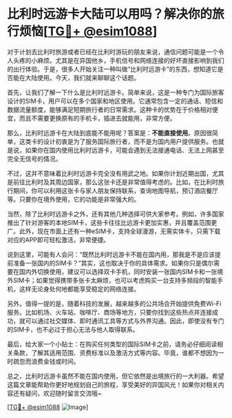 # 比利时远游卡大陆可以用吗？解决你的旅行烦恼[[TG💪+ @esim1088](https://t.me/s/esim1088)]

对于计划去比利时旅游或者已经在比利时游玩的朋友来说，通信问题可能是一个令人头疼的小麻烦。尤其是在异国他乡，手机信号和网络连接的好坏直接影响到我们的出行体验。于是，很多人开始关注一种叫做“比利时远游卡”的东西，想知道它是否能在大陆使用。今天，我们就来聊聊这个话题。

首先，让我们了解一下什么是比利时远游卡。简单来说，这是一种专门为国际旅客设计的SIM卡，用户可以在多个国家和地区使用。它通常包含一定的通话、短信和数据流量额度，能够满足短期旅行者的日常需求。这种卡的优势在于价格相对便宜，而且不需要更换原有的手机卡，插进去就能用，非常方便。

那么，比利时远游卡在大陆到底能不能用呢？答案是：**不能直接使用**。原因很简单，这类卡的设计初衷是为了服务国际旅行者，而不是为国内用户提供服务。也就是说，如果你在国内使用比利时远游卡，可能会遇到无法接通电话、无法上网甚至完全无信号的情况。

不过，这并不意味着比利时远游卡完全没有用武之地。如果你计划近期出国，尤其是前往比利时及其周边国家，那么这张卡还是非常值得考虑的。比如，在比利时旅行期间，你可以利用这张卡与家人朋友保持联系，查询地图导航，预订酒店餐厅等。只要你在境外使用，它的功能是非常强大的。

当然，除了比利时远游卡之外，还有其他几种选择可供大家参考。例如，许多国家推出了针对游客的本地SIM卡，这些卡往往比远游卡更加实惠，并且覆盖范围更广。此外，现在市面上还有一种eSIM卡，支持全球漫游，无需实体卡，只需下载对应的APP即可轻松激活，非常便捷。

说到这里，可能有人会问：“既然比利时远游卡不能在国内用，那我是不是应该提前准备一张国内的SIM卡？”其实，这也取决于你的具体需求。如果你只是偶尔需要在国内外切换使用，建议可以选择双卡手机，同时安装一张国内SIM卡和一张境外SIM卡；如果觉得携带多张卡太麻烦，也可以考虑购买一台支持多频段的智能手机，这样无论身处何地都能享受稳定的网络连接。

另外，值得一提的是，随着科技的发展，越来越多的公共场合开始提供免费Wi-Fi服务。比如机场、火车站、咖啡厅、商场等地方，只要你找到这些热点并连接成功，就可以通过社交媒体、即时通讯工具等方式与外界沟通。因此，即使没有专门的SIM卡，也不必过于担心无法与他人取得联系。

最后，给大家一个小贴士：在购买任何类型的国际SIM卡之前，请务必仔细阅读相关条款，了解其适用范围、资费标准以及激活方式等内容。毕竟，谁都不想因为一时疏忽而浪费金钱或时间。

总之，比利时远游卡虽然不能在国内使用，但它依然是出境旅行的一大利器。希望这篇文章能帮助你更好地规划自己的旅程，享受美好的异国风光！如果你对相关内容还有疑问，欢迎随时留言交流哦~ 

[[TG💪+ @esim1088](https://t.me/s/esim1088) ![Image](https://i.postimg.cc/4NQfJmqS/Snipaste-2025-05-13-00-14-12.png)]